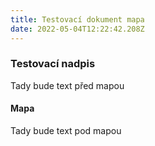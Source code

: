 ```yaml
---
title: Testovací dokument mapa
date: 2022-05-04T12:22:42.208Z
---
```

<h3>Testovací nadpis</h3>

<p>Tady bude text před mapou</p>

<h4>Mapa</h4>

<p>Tady bude text pod mapou</p>
